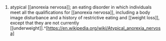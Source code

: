 1. atypical [[anorexia nervosa]]; an eating disorder in which individuals meet all the qualifications for [[anorexia nervosa]], including a body image disturbance and a history of restrictive eating and [[weight loss]], except that they are not currently [[underweight]].^[https://en.wikipedia.org/wiki/Atypical_anorexia_nervosa]